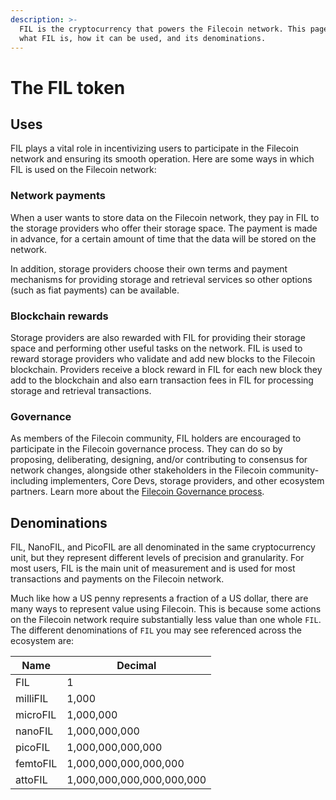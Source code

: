 ```yaml
---
description: >-
  FIL is the cryptocurrency that powers the Filecoin network. This page explains
  what FIL is, how it can be used, and its denominations.
---
```


# The FIL token

## Uses

FIL plays a vital role in incentivizing users to participate in the Filecoin network and ensuring its smooth operation. Here are some ways in which FIL is used on the Filecoin network:

### Network payments

When a user wants to store data on the Filecoin network, they pay in FIL to the storage providers who offer their storage space. The payment is made in advance, for a certain amount of time that the data will be stored on the network.

In addition, storage providers choose their own terms and payment mechanisms for providing storage and retrieval services so other options (such as fiat payments) can be available.

### Blockchain rewards

Storage providers are also rewarded with FIL for providing their storage space and performing other useful tasks on the network. FIL is used to reward storage providers who validate and add new blocks to the Filecoin blockchain. Providers receive a block reward in FIL for each new block they add to the blockchain and also earn transaction fees in FIL for processing storage and retrieval transactions.

### Governance

As members of the Filecoin community, FIL holders are encouraged to participate in the Filecoin governance process.  They can do so by proposing, deliberating, designing, and/or contributing to consensus for network changes, alongside other stakeholders in the Filecoin community- including implementers, Core Devs, storage providers, and other ecosystem partners. Learn more about the [Filecoin Governance process](https://fil.org/governance).

## Denominations

FIL, NanoFIL, and PicoFIL are all denominated in the same cryptocurrency unit, but they represent different levels of precision and granularity. For most users, FIL is the main unit of measurement and is used for most transactions and payments on the Filecoin network.

Much like how a US penny represents a fraction of a US dollar, there are many ways to represent value using Filecoin. This is because some actions on the Filecoin network require substantially less value than one whole `FIL`. The different denominations of `FIL` you may see referenced across the ecosystem are:

| Name     | Decimal                   |
| -------- | ------------------------- |
| FIL      | 1                         |
| milliFIL | 1,000                     |
| microFIL | 1,000,000                 |
| nanoFIL  | 1,000,000,000             |
| picoFIL  | 1,000,000,000,000         |
| femtoFIL | 1,000,000,000,000,000     |
| attoFIL  | 1,000,000,000,000,000,000 |

